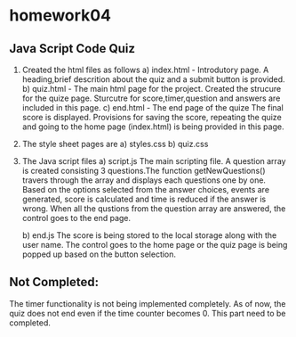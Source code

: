 # homework04
Java Script Code Quiz
----------------------

1. Created the html files as follows
    a) index.html - Introdutory page.
        A heading,brief descrition about the quiz and a submit button is provided.
    b) quiz.html - The main html page for the project.
        Created the strucure for the quize page.
        Sturcutre for score,timer,question and answers are included in this page. 
    c) end.html - The end page of the quize
        The final score is displayed. Provisions for saving the score, repeating the quize and going to the home page (index.html) is being provided in this page.

2. The style sheet pages are
    a) styles.css
    b) quiz.css

3. The Java script files
    a) script.js 
        The main scripting file.
        A question array is created consisting 3 questions.The function getNewQuestions() travers through the array and displays each questions one by one.
        Based on the options selected from the answer choices, events are generated, score is calculated and time is reduced if the answer is wrong.
        When all the qustions from the question array are answered, the control goes to the end page.

    b) end.js
        The score is being stored to the local storage along with the user name.
        The control goes to the home page or the quiz page is being popped up based on the button selection.

 Not Completed:
 --------------

 The timer functionality is not being implemented completely.
 As of now, the quiz does not end even if the time counter becomes 0.
 This part need to be completed.